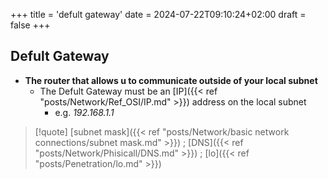 +++
title = 'defult gateway'
date = 2024-07-22T09:10:24+02:00
draft = false
+++

## Defult Gateway
- **The router that allows u to communicate outside of your local subnet**
	- The Defult Gateway must be an [IP]({{< ref "posts/Network/Ref_OSI/IP.md" >}}) address on the local subnet 
		- e.g. *192.168.1.1*



>[!quote] [subnet mask]({{< ref "posts/Network/basic network connections/subnet mask.md" >}}) ; [DNS]({{< ref "posts/Network/Phisicall/DNS.md" >}}) ; [lo]({{< ref "posts/Penetration/lo.md" >}})